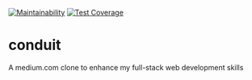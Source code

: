 [![Maintainability](https://api.codeclimate.com/v1/badges/0d00b8b7449746549fab/maintainability)](https://codeclimate.com/github/filschristian/conduit/maintainability)
[![Test Coverage](https://api.codeclimate.com/v1/badges/0d00b8b7449746549fab/test_coverage)](https://codeclimate.com/github/filschristian/conduit/test_coverage)

# conduit
A medium.com clone to enhance my full-stack web development skills
